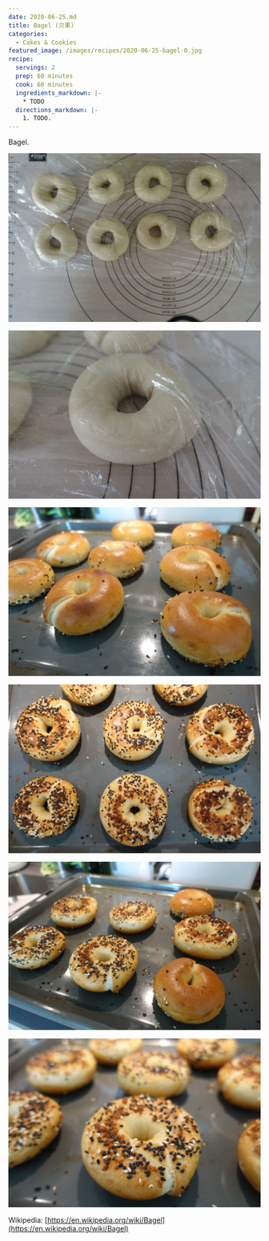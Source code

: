 ```yaml
---
date: 2020-06-25.md
title: Bagel (贝果)
categories:
  - Cakes & Cookies
featured_image: /images/recipes/2020-06-25-bagel-0.jpg
recipe:
  servings: 2
  prep: 60 minutes
  cook: 60 minutes
  ingredients_markdown: |-
    * TODO
  directions_markdown: |-
    1. TODO.
---
```

Bagel.

![pic](/images/recipes/2020-06-25-bagel-1.jpg)

![pic](/images/recipes/2020-06-25-bagel-2.jpg)

![pic](/images/recipes/2020-06-25-bagel-3.jpg)

![pic](/images/recipes/2020-06-25-bagel-4.jpg)

![pic](/images/recipes/2020-06-25-bagel-5.jpg)

![pic](/images/recipes/2020-06-25-bagel-6.jpg)

Wikipedia: [https://en.wikipedia.org/wiki/Bagel](https://en.wikipedia.org/wiki/Bagel)